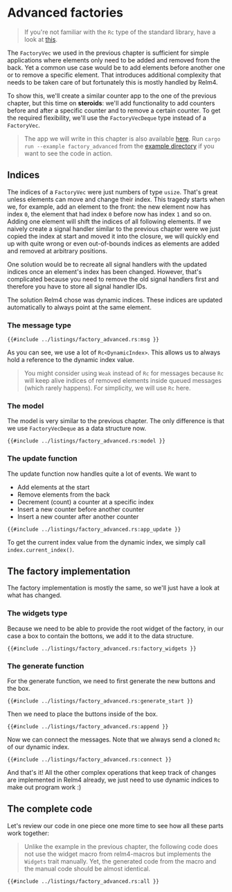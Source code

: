 # Advanced factories

> If you're not familiar with the `Rc` type of the standard library, have a look at [this](https://doc.rust-lang.org/std/rc/index.html).

The `FactoryVec` we used in the previous chapter is sufficient for simple applications where elements only need to be added and removed from the back. Yet a common use case would be to add elements before another one or to remove a specific element. That introduces additional complexity that needs to be taken care of but fortunately this is mostly handled by Relm4.

To show this, we'll create a similar counter app to the one of the previous chapter, but this time on **steroids**: we'll add functionality to add counters before and after a specific counter and to remove a certain counter. To get the required flexibility, we'll use the `FactoryVecDeque` type instead of a `FactoryVec`.

> The app we will write in this chapter is also available [here](https://github.com/AaronErhardt/relm4/blob/main/relm4-examples/examples/factory_advanced.rs). Run `cargo run --example factory_advanced` from the [example directory](https://github.com/AaronErhardt/relm4/tree/main/relm4-examples) if you want to see the code in action.

## Indices

The indices of a `FactoryVec` were just numbers of type `usize`. That's great unless elements can move and change their index. This tragedy starts when we, for example, add an element to the front: the new element now has index `0`, the element that had index `0` before now has index `1` and so on. Adding one element will shift the indices of all following elements. If we naively create a signal handler similar to the previous chapter were we just copied the index at start and moved it into the closure, we will quickly end up with quite wrong or even out-of-bounds indices as elements are added and removed at arbitrary positions.

One solution would be to recreate all signal handlers with the updated indices once an element's index has been changed. However, that's complicated because you need to remove the old signal handlers first and therefore you have to store all signal handler IDs.

The solution Relm4 chose was dynamic indices. These indices are updated automatically to always point at the same element.



### The message type

```rust,no_run,noplayground
{{#include ../listings/factory_advanced.rs:msg }}
```

As you can see, we use a lot of `Rc<DynamicIndex>`. This allows us to always hold a reference to the dynamic index value.

> You might consider using `Weak` instead of `Rc` for messages because `Rc` will keep alive indices of removed elements inside queued messages (which rarely happens). For simplicity, we will use `Rc` here.

### The model

The model is very similar to the previous chapter. The only difference is that we use `FactoryVecDeque` as a data structure now.

```rust,no_run,noplayground
{{#include ../listings/factory_advanced.rs:model }}
```

### The update function

The update function now handles quite a lot of events. We want to

+ Add elements at the start
+ Remove elements from the back
+ Decrement (count) a counter at a specific index
+ Insert a new counter before another counter
+ Insert a new counter after another counter

```rust,no_run,noplayground
{{#include ../listings/factory_advanced.rs:app_update }}
```

To get the current index value from the dynamic index, we simply call `index.current_index()`.

## The factory implementation

The factory implementation is mostly the same, so we'll just have a look at what has changed.

### The widgets type

Because we need to be able to provide the root widget of the factory, in our case a box to contain the bottons, we add it to the data structure.

```rust,no_run,noplayground
{{#include ../listings/factory_advanced.rs:factory_widgets }}
```

### The generate function

For the generate function, we need to first generate the new buttons and the box.

```rust,no_run,noplayground
{{#include ../listings/factory_advanced.rs:generate_start }}
```

Then we need to place the buttons inside of the box.

```rust,no_run,noplayground
{{#include ../listings/factory_advanced.rs:append }}
```

Now we can connect the messages. Note that we always send a cloned `Rc` of our dynamic index.

```rust,no_run,noplayground
{{#include ../listings/factory_advanced.rs:connect }}
```

And that's it! All the other complex operations that keep track of changes are implemented in Relm4 already, we just need to use dynamic indices to make out program work :)

## The complete code

Let's review our code in one piece one more time to see how all these parts work together:

> Unlike the example in the previous chapter, the following code does not use the widget macro from relm4-macros but implements the `Widgets` trait manually. Yet, the generated code from the macro and the manual code should be almost identical.

```rust,no_run,noplayground
{{#include ../listings/factory_advanced.rs:all }}
```

